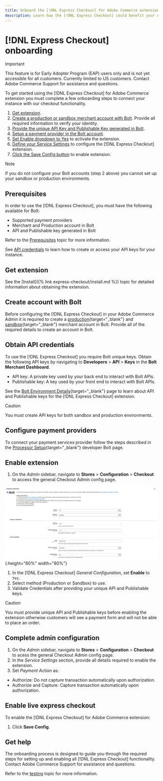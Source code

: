 ```yaml
---
title: Onboard the [!DNL Express Checkout] for Adobe Commerce extension
description: Learn how the [!DNL Express Checkout] could benefit your Adobe Commerce instance and how to successfully onboard and setup the extension.
---
```


# [!DNL Express Checkout] onboarding

>[!IMPORTANT]
>
> This feature is for Early Adopter Program (EAP) users only and is not yet accessible for all customers. Currently limited to US customers. Contact Adobe Commerce Support for assistance and questions.

To get started using the [!DNL Express Checkout] for Adobe Commerce extension you must complete a few onboarding steps to connect your instance with our checkout functionality.

1. [Get extension](#get-extension).
1. [Create a production or sandbox merchant account with Bolt](#create-account-with-bolt). Provide all required information to verify your identity.
1. [Provide the unique API Key and Publishable Key generated in Bolt](#obtain-api-credentials).
1. [Setup a payment provider in the Bolt account](#configure-payment-providers).
1. [Set Enable dropdown to Yes](#enable-extension) to activate the extension.
1. [Define your Service Settings](#complete-admin-configuration) to configure the [!DNL Express Checkout] extension.
1. [Click the Save Config button](#enable-live-express-checkout) to enable extension.

>[!NOTE]
>
> If you do not configure your Bolt accounts (step 2 above) you cannot set up your sandbox or production environments.

## Prerequisites

In order to use the [!DNL Express Checkout], you must have the following available for Bolt:

- Supported payment providers
- Merchant and Production account in Bolt
- API and Publishable key generated in Bolt

Refer to the [Prerequisites](../express-checkout/prerequisites.md) topic for more information.

See [API credentials](#obtain-api-credentials) to learn how to create or access your API keys for your instance.

## Get extension

See the [Install]({% link express-checkout/install.md %}) topic for detailed information about obtaining the extension.

## Create account with Bolt

Before configuring the [!DNL Express Checkout] in your Adobe Commerce Admin it is required to create a [production](https://merchant.bolt.com/register){target="_blank"} and [sandbox](https://merchant-sandbox.bolt.com/register){target="_blank"} merchant account in Bolt. Provide all of the required details to create an account in Bolt.

## Obtain API credentials

To use the [!DNL Express Checkout] you require Bolt unique keys. Obtain the following API keys by navigating to **Developers** > **API** > **Keys** in the **Bolt Merchant Dashboard**.

- API key: A private key used by your back end to interact with Bolt APIs.
- Publishable key: A key used by your front end to interact with Bolt APIs.

See the [Bolt Environment Details](https://help.bolt.com/developers/references/environment-details/#about-keys){target="_blank"} page to learn about API and Publishable keys for the [!DNL Express Checkout] extension.

>[!CAUTION]
>
> You must create API keys for both sandbox and production environments.

## Configure payment providers

To connect your payment services provider follow the steps described in the [Processor Setup](https://help.bolt.com/developers/guides/processor-guides){target="_blank"} developer Bolt page.

## Enable extension

1. On the _Admin_ sidebar, navigate to **Stores** > **Configuration** > **Checkout** to access the general Checkout Admin config page.

  ![Express Checkout](../assets/admin-view.png){:height="80%" width="80%"}

1. In the [!DNL Express Checkout] _General Configuration_, set **Enable** to `Yes`.
1. Select method (Production or Sandbox) to use.
1. Validate Credentials after providing your unique API and Publishable keys.

>[!CAUTION]
>
> You must provide unique API and Publishable keys before enabling the extension otherwise customers will see a payment form and will not be able to place an order.

## Complete admin configuration

1. On the _Admin_ sidebar, navigate to **Stores** > **Configuration** > **Checkout** to acess the general Checkout Admin config page.
1. In the _Service Settings_ section, provide all details required to enable the extension.
1. Set _Payment Action_ as:

- Authorize: Do not capture transaction automatically upon authorization.
- Authorize and Capture: Capture transaction automatically upon authorization.

## Enable live express checkout

To enable the [!DNL Express Checkout] for Adobe Commerce extension:

1. Click **Save Config**.

## Get help

The onboarding process is designed to guide you through the required steps for setting up and enabling all [!DNL Express Checkout] functionality. Contact Adobe Commerce Support for assistance and questions.

Refer to the [testing](../express-checkout/testing.md) topic for more information.
